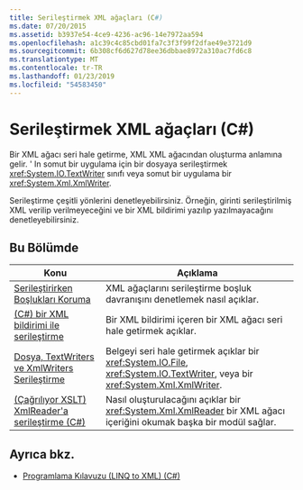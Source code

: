 ```yaml
---
title: Serileştirmek XML ağaçları (C#)
ms.date: 07/20/2015
ms.assetid: b3937e54-4ce9-4236-ac96-14e7972aa594
ms.openlocfilehash: a1c39c4c85cbd01fa7c3f3f99f2dfae49e3721d9
ms.sourcegitcommit: 6b308cf6d627d78ee36dbbae8972a310ac7fd6c8
ms.translationtype: MT
ms.contentlocale: tr-TR
ms.lasthandoff: 01/23/2019
ms.locfileid: "54583450"
---
```

# <a name="serializing-xml-trees-c"></a>Serileştirmek XML ağaçları (C#)
Bir XML ağacı seri hale getirme, XML XML ağacından oluşturma anlamına gelir. ' In somut bir uygulama için bir dosyaya serileştirmek <xref:System.IO.TextWriter> sınıfı veya somut bir uygulama bir <xref:System.Xml.XmlWriter>.  
  
 Serileştirme çeşitli yönlerini denetleyebilirsiniz. Örneğin, girinti serileştirilmiş XML verilip verilmeyeceğini ve bir XML bildirimi yazılıp yazılmayacağını denetleyebilirsiniz.  
  
## <a name="in-this-section"></a>Bu Bölümde  
  
|Konu|Açıklama|  
|-----------|-----------------|  
|[Serileştirirken Boşlukları Koruma](../../../../csharp/programming-guide/concepts/linq/preserving-white-space-while-serializing.md)|XML ağaçlarını serileştirme boşluk davranışını denetlemek nasıl açıklar.|  
|[(C#) bir XML bildirimi ile serileştirme](../../../../csharp/programming-guide/concepts/linq/serializing-with-an-xml-declaration.md)|Bir XML bildirimi içeren bir XML ağacı seri hale getirmek açıklar.|  
|[Dosya, TextWriters ve XmlWriters Serileştirme](../../../../csharp/programming-guide/concepts/linq/serializing-to-files-textwriters-and-xmlwriters.md)|Belgeyi seri hale getirmek açıklar bir <xref:System.IO.File>, <xref:System.IO.TextWriter>, veya bir <xref:System.Xml.XmlWriter>.|  
|[(Çağrılıyor XSLT) XmlReader'a serileştirme (C#)](../../../../csharp/programming-guide/concepts/linq/serializing-to-an-xmlreader-invoking-xslt.md)|Nasıl oluşturulacağını açıklar bir <xref:System.Xml.XmlReader> bir XML ağacı içeriğini okumak başka bir modül sağlar.|  
  
## <a name="see-also"></a>Ayrıca bkz.

- [Programlama Kılavuzu (LINQ to XML) (C#)](../../../../csharp/programming-guide/concepts/linq/programming-guide-linq-to-xml.md)

